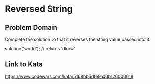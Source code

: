 # Reversed String

## Problem Domain
Complete the solution so that it reverses the string value passed into it.

solution('world'); // returns 'dlrow'

## Link to Kata
https://www.codewars.com/kata/5168bb5dfe9a00b126000018